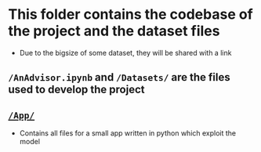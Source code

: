 # This folder contains the codebase of the project and the dataset files
 - Due to the bigsize of some dataset, they will be shared with a link
 
## `/AnAdvisor.ipynb` and `/Datasets/` are the files used to develop the project

## [`/App/`](./App/)
 - Contains all files for a small app written in python which exploit the model
